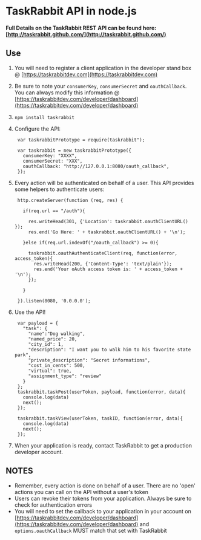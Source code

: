 # TaskRabbit API in node.js

**Full Details on the TaskRabbit REST API can be found here: [http://taskrabbit.github.com/](http://taskrabbit.github.com/)**

## Use

1. You will need to register a client application in the developer stand box @ [https://taskrabbitdev.com](https://taskrabbitdev.com)
2. Be sure to note your `consumerKey`, `consumerSecret` and `oauthCallback`.  You can always modify this information @ [https://taskrabbitdev.com/developer/dashboard](https://taskrabbitdev.com/developer/dashboard)
3. `npm install taskrabbit`
4. Configure the API: 

		var taskrabbitPrototype = require(taskrabbit");
		
		var taskrabbit = new taskrabbitPrototype({
		  consumerKey: "XXXX",
		  consumerSecret: "XXX",
		  oauthCallback: "http://127.0.0.1:8080/oauth_callback",
		});
		
5. Every action will be authenticated on behalf of a user.  This API provides some helpers to authenticate users:

		http.createServer(function (req, res) {
		
		  if(req.url == "/auth"){
		
		    res.writeHead(301, {'Location': taskrabbit.oauthClientURL() });
		    res.end('Go Here: ' + taskrabbit.oauthClientURL() + '\n');
		
		  }else if(req.url.indexOf("/oauth_callback") >= 0){
		
		    taskrabbit.oauthAuthenticateClient(req, function(error, access_token){
		      res.writeHead(200, {'Content-Type': 'text/plain'});
		      res.end('Your oAuth access token is: ' + access_token + '\n');
		    });
		
		  }
		  
		}).listen(8080, '0.0.0.0');

6. Use the API!

		var payload = {
		  "task": {
		    "name":"Dog walking",
		    "named_price": 20, 
		    "city_id": 1,
		    "description": "I want you to walk him to his favorite state park",
		    "private_description": "Secret informations",
		    "cost_in_cents": 500,
		    "virtual": true,
		    "assignment_type": "review"
		  }
		};
		taskrabbit.taskPost(userToken, payload, function(error, data){
		  console.log(data)
		  next();
		});
		
		taskrabbit.taskView(userToken, taskID, function(error, data){
		  console.log(data)
		  next();
		});

7. When your application is ready, contact TaskRabbit to get a production developer account.

## NOTES

- Remember, every action is done on behalf of a user.  There are no 'open' actions you can call on the API without a user's token
- Users can revoke their tokens from your application.  Always be sure to check for authentication errors
- You will need to set the callback to your application in your account on [https://taskrabbitdev.com/developer/dashboard](https://taskrabbitdev.com/developer/dashboard) and `options.oauthCallback` MUST match that set with TaskRabbit